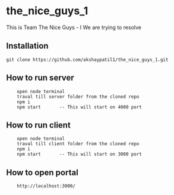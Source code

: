 # the_nice_guys_1

This is Team The Nice Guys - I 
We are trying to resolve 
> 


## Installation

```
git clone https://github.com/akshaypatil1/the_nice_guys_1.git
```
## How to run server

```
    open node terminal
    traval till server folder from the cloned repo
    npm i
    npm start       -- This will start on 4000 port
```

## How to run client

```
    open node terminal
    traval till client folder from the cloned repo
    npm i
    npm start       -- This will start on 3000 port
```

## How to open portal
```
    http://localhost:3000/
```